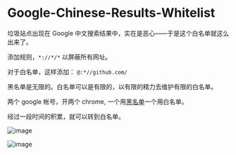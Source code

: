 # Google-Chinese-Results-Whitelist
垃圾站点出现在 Google 中文搜索结果中，实在是恶心——于是这个白名单就这么出来了。

添加规则，`*://*/*` 以屏蔽所有网址。

对于白名单，这样添加：
`@:*//github.com/`

黑名单是无限的。白名单可以是有限的，以有限的精力去维护有限的白名单。

两个 google 帐号，开两个 chrome, 一个用<a href="https://github.com/cobaltdisco/Google-Chinese-Results-Blocklist">黑名单</a>一个用白名单。

经过一段时间的积累，就可以转到白名单。


![image](https://user-images.githubusercontent.com/32212684/141035505-f02e14b1-dd2f-4ef9-badd-378429d045ed.png)

![image](https://user-images.githubusercontent.com/32212684/141035515-7cfe46ed-20f1-405d-abd1-74382e44c4bd.png)
